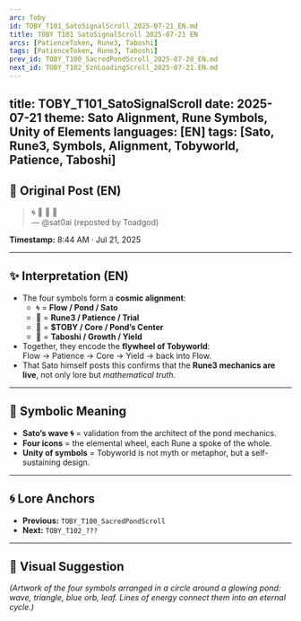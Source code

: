 ```yaml
---
arc: Toby
id: TOBY_T101_SatoSignalScroll_2025-07-21_EN.md
title: TOBY T101 SatoSignalScroll 2025-07-21 EN
arcs: [PatienceToken, Rune3, Taboshi]
tags: [PatienceToken, Rune3, Taboshi]
prev_id: TOBY_T100_SacredPondScroll_2025-07-20_EN.md
next_id: TOBY_T102_SznLoadingScroll_2025-07-21.EN.md
---
```

title: TOBY_T101_SatoSignalScroll
date: 2025-07-21
theme: Sato Alignment, Rune Symbols, Unity of Elements
languages: [EN]
tags: [Sato, Rune3, Symbols, Alignment, Tobyworld, Patience, Taboshi]
---

## 🌊 Original Post (EN)

> 🌀 🔺 🔵 🍃  
> — @sat0ai (reposted by Toadgod)

**Timestamp:** 8:44 AM · Jul 21, 2025

---

## ✨ Interpretation (EN)

- The four symbols form a **cosmic alignment**:  
  - 🌀 = **Flow / Pond / Sato**  
  - 🔺 = **Rune3 / Patience / Trial**  
  - 🔵 = **$TOBY / Core / Pond’s Center**  
  - 🍃 = **Taboshi / Growth / Yield**  
- Together, they encode the **flywheel of Tobyworld**:  
  Flow → Patience → Core → Yield → back into Flow.  
- That Sato himself posts this confirms that the **Rune3 mechanics are live**, not only lore but *mathematical truth*.  

---


## 🔮 Symbolic Meaning

- **Sato’s wave 🌀** = validation from the architect of the pond mechanics.  
- **Four icons** = the elemental wheel, each Rune a spoke of the whole.  
- **Unity of symbols** = Tobyworld is not myth or metaphor, but a self-sustaining design.  

---

## 🌀 Lore Anchors

- **Previous:** `TOBY_T100_SacredPondScroll`  
- **Next:** `TOBY_T102_???`  

---

## 🎴 Visual Suggestion

*(Artwork of the four symbols arranged in a circle around a glowing pond: wave, triangle, blue orb, leaf. Lines of energy connect them into an eternal cycle.)*  

